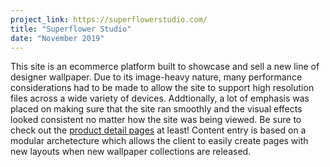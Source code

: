 ```yaml
---
project_link: https://superflowerstudio.com/
title: "Superflower Studio"
date: "November 2019"
---
```


This site is an ecommerce platform built to showcase and sell a new line of designer wallpaper. Due to its image-heavy nature, many performance considerations had to be made to allow the site to support high resolution files across a wide variety of devices. Addtionally, a lot of emphasis was placed on making sure that the site ran smoothly and the visual effects looked consistent no matter how the site was being viewed. Be sure to check out the [product detail pages][pdp] at least! Content entry is based on a modular archetecture which allows the client to easily create pages with new layouts when new wallpaper collections are released.

[pdp]: https://superflowerstudio.com/product/cannonball/?attribute_pa_style=1
